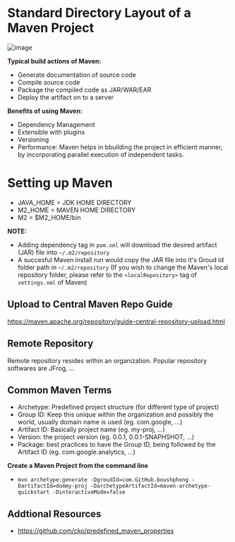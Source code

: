 # Standard Directory Layout of a Maven Project

![image](https://user-images.githubusercontent.com/59940078/229340053-6ca02130-fbf5-4bb1-90ea-5c27fe69f491.png)

**Typical build actions of Maven:**
- Generate documentation of source code
- Compile source code
- Package the compiled code as JAR/WAR/EAR
- Deploy the artifact on to a server

**Benefits of using Maven:**
- Dependency Management
- Extensible with plugins
- Versioning
- Performance: Maven helps in bbuilding the project in efficient manner, by incorporating parallel execution of independent tasks.

# Setting up Maven
- JAVA_HOME = JDK HOME DIRECTORY
- M2_HOME = MAVEN HOME DIRECTORY
- M2 = $M2_HOME/bin

**NOTE:**
- Adding dependency tag in `pom.xml` will download the desired artifact (JAR) file into `~/.m2/repository`
- A succesful Maven install run would copy the JAR file into it's Groud Id folder path in `~/.m2/repository` (If you wish to change the Maven's local repository folder, please refer to the `<localRepository>` tag of `settings.xml` of Maven)

## Upload to Central Maven Repo Guide
https://maven.apache.org/repository/guide-central-repository-upload.html

## Remote Repository
Remote repository resides within an organization. Popular repository softwares are JFrog, ...

## Common Maven Terms
- Archetype: Predefined project structure (for different type of project)
- Group ID: Keep this unique within the organization and possibly the world, usually domain name is used (eg. com.google, ...)
- Artifact ID: Basically project name (eg. my-proj, ...)
- Version: the project version (eg. 0.0.1, 0.0.1-SNAPHSHOT, ...)
- Package: best practices to have the Group ID, being followed by the Artifact ID (eg. com.google.analytics, ...)

**Create a Maven Project from the command line**
- `mvn archetype:generate -DgroudId=com.GitHub.boushphong -DartifactId=dummy-proj -DarchetypeArtifactId=maven-archetype-quickstart -DinteractiveMode=false`

## Addtional Resources
- https://github.com/cko/predefined_maven_properties
